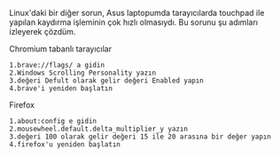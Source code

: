 Linux'daki bir diğer sorun, Asus laptopumda tarayıcılarda touchpad ile yapılan kaydırma işleminin çok hızlı olmasıydı. Bu sorunu şu adımları izleyerek çözdüm.

Chromium tabanlı tarayıcılar

```
1.brave://flags/ a gidin 
2.Windows Scrolling Personality yazın 
3.değeri Defult olarak gelir değeri Enabled yapın
4.brave'i yeniden başlatın
```

Firefox

```
1.about:config e gidin
2.mousewheel.default.delta_multiplier_y yazın
3.değeri 100 olarak gelir değeri 15 ile 20 arasına bir değer yapın
4.firefox'u yeniden başlatın
```